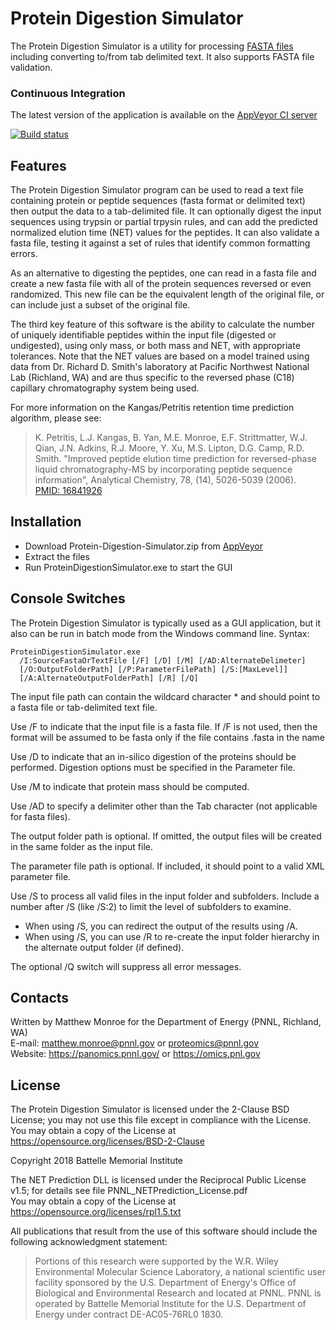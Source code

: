
# Protein Digestion Simulator

The Protein Digestion Simulator is a utility for processing [FASTA files](https://en.wikipedia.org/wiki/FASTA_format)
including converting to/from tab delimited text.  It also supports FASTA file validation.

### Continuous Integration

The latest version of the application is available on the [AppVeyor CI server](https://ci.appveyor.com/project/PNNLCompMassSpec/protein-digestion-simulator/build/artifacts)

[![Build status](https://ci.appveyor.com/api/projects/status/j6kerul55ql8cd54?svg=true)](https://ci.appveyor.com/project/PNNLCompMassSpec/protein-digestion-simulator)

## Features

The Protein Digestion Simulator program can be used to read a text file containing 
protein or peptide sequences (fasta format or delimited text) then output the 
data to a tab-delimited file.  It can optionally digest the input sequences 
using trypsin or partial trpysin rules, and can add the predicted normalized 
elution time (NET) values for the peptides.  It can also validate a fasta file, 
testing it against a set of rules that identify common formatting errors.

As an alternative to digesting the peptides, one can read in a fasta file and
create a new fasta file with all of the protein sequences reversed or even
randomized.  This new file can be the equivalent length of the original file,
or can include just a subset of the original file.

The third key feature of this software is the ability to calculate the number 
of uniquely identifiable peptides within the input file (digested or undigested),
using only mass, or both mass and NET, with appropriate tolerances.  Note that the 
NET values are based on a model trained using data from Dr. Richard D. Smith's
laboratory at Pacific Northwest National Lab (Richland, WA) and are thus specific
to the reversed phase (C18) capillary chromatography system being used.

For more information on the Kangas/Petritis retention time prediction
algorithm, please see:

> K. Petritis, L.J. Kangas, B. Yan, M.E. Monroe, E.F. Strittmatter, W.J. Qian, 
> J.N. Adkins, R.J. Moore, Y. Xu, M.S. Lipton, D.G. Camp, R.D. Smith. 
> "Improved peptide elution time prediction for reversed-phase liquid 
> chromatography-MS by incorporating peptide sequence information",
> Analytical Chemistry, 78, (14), 5026-5039 (2006). \
> [PMID: 16841926](https://www.ncbi.nlm.nih.gov/pubmed/16841926)

## Installation

* Download Protein-Digestion-Simulator.zip from [AppVeyor](https://ci.appveyor.com/project/PNNLCompMassSpec/protein-digestion-simulator/build/artifacts)
* Extract the files
* Run ProteinDigestionSimulator.exe to start the GUI

## Console Switches

The Protein Digestion Simulator is typically used as a GUI application, but it also can be run in batch mode from the Windows command line.  Syntax:

```
ProteinDigestionSimulator.exe 
  /I:SourceFastaOrTextFile [/F] [/D] [/M] [/AD:AlternateDelimeter] 
  [/O:OutputFolderPath] [/P:ParameterFilePath] [/S:[MaxLevel]] 
  [/A:AlternateOutputFolderPath] [/R] [/Q]
```

The input file path can contain the wildcard character * and should point to a fasta file or tab-delimited text file.

Use /F to indicate that the input file is a fasta file.  If /F is not used, then the format will be assumed to be fasta 
only if the file contains .fasta in the name

Use /D to indicate that an in-silico digestion of the proteins should be performed.  Digestion options must be specified in the Parameter file.

Use /M to indicate that protein mass should be computed.

Use /AD to specify a delimiter other than the Tab character (not applicable for fasta files).

The output folder path is optional.  If omitted, the output files will be created in the same folder as the input file.

The parameter file path is optional.  If included, it should point to a valid XML parameter file.

Use /S to process all valid files in the input folder and subfolders. Include a number after /S (like /S:2) to limit the level of subfolders to examine.
* When using /S, you can redirect the output of the results using /A.
* When using /S, you can use /R to re-create the input folder hierarchy in the alternate output folder (if defined).

The optional /Q switch will suppress all error messages.

## Contacts

Written by Matthew Monroe for the Department of Energy (PNNL, Richland, WA) \
E-mail: matthew.monroe@pnnl.gov or proteomics@pnnl.gov\
Website: https://panomics.pnnl.gov/ or https://omics.pnl.gov

## License

The Protein Digestion Simulator is licensed under the 2-Clause BSD License; 
you may not use this file except in compliance with the License.  You may obtain 
a copy of the License at https://opensource.org/licenses/BSD-2-Clause

Copyright 2018 Battelle Memorial Institute

The NET Prediction DLL is licensed under the Reciprocal Public License v1.5; 
for details see file PNNL_NETPrediction_License.pdf\
You may obtain a copy of the License at https://opensource.org/licenses/rpl1.5.txt

All publications that result from the use of this software should include 
the following acknowledgment statement:
> Portions of this research were supported by the W.R. Wiley Environmental 
> Molecular Science Laboratory, a national scientific user facility sponsored 
> by the U.S. Department of Energy's Office of Biological and Environmental 
> Research and located at PNNL.  PNNL is operated by Battelle Memorial Institute 
> for the U.S. Department of Energy under contract DE-AC05-76RL0 1830.
